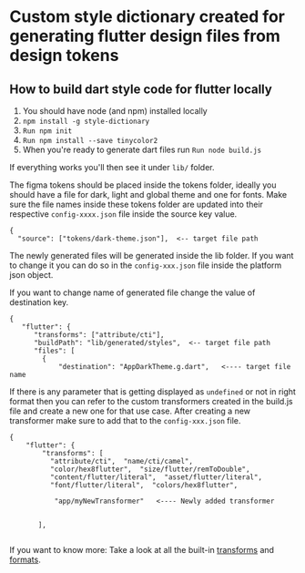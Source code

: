 # Custom style dictionary created for generating flutter design files from design tokens

## How to build dart style code for flutter locally

1. You should have node (and npm) installed locally
1. `npm install -g style-dictionary`
1. `Run npm init`
1. `Run npm install --save tinycolor2`
1. When you're ready to generate dart files run 
   `Run node build.js`

If everything works you'll then see it under `lib/` folder.

The figma tokens should be placed inside the tokens folder, ideally you should have a file for dark, light and global theme and 
one for fonts. 
Make sure the file names inside these tokens folder are updated into their respective `config-xxxx.json` file inside the source key value.

```
{
  "source": ["tokens/dark-theme.json"],  <-- target file path

```

The newly generated files will be generated inside the lib folder. If you want to change it you can do so in the `config-xxx.json` file inside the platform json object.

If you want to change name of generated file change the value of destination key.


```
{
   "flutter": {
      "transforms": ["attribute/cti"],
      "buildPath": "lib/generated/styles",  <-- target file path
      "files": [
        {
            "destination": "AppDarkTheme.g.dart",   <---- target file name

```


If there is any parameter that is getting displayed as `undefined` or not in right format then you can refer to the custom transformers created in the build.js file and create a new one for that use case. After creating a new transformer make sure to add that to the `config-xxx.json` file.

```
{
    "flutter": {
        "transforms": [
          "attribute/cti",  "name/cti/camel", 
          "color/hex8flutter",  "size/flutter/remToDouble", 
          "content/flutter/literal",  "asset/flutter/literal",
          "font/flutter/literal",  "colors/hex8flutter",

           "app/myNewTransformer"   <---- Newly added transformer 


       ],
      
```

If you want to know more: 
Take a look at all the built-in [transforms](https://amzn.github.io/style-dictionary/#/transforms?id=pre-defined-transforms) and [formats](https://amzn.github.io/style-dictionary/#/formats?id=pre-defined-formats).
